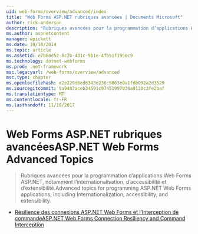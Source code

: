 ```yaml
---
uid: web-forms/overview/advanced/index
title: "Web Forms ASP.NET rubriques avancées | Documents Microsoft"
author: rick-anderson
description: "Rubriques avancées pour la programmation d’applications Web Forms ASP.NET, notamment l’internationalisation, d’accessibilité et d’extensibilité."
ms.author: aspnetcontent
manager: wpickett
ms.date: 10/18/2014
ms.topic: article
ms.assetid: e7b68e52-8c2b-431c-9b1e-4fb51f1950c9
ms.technology: dotnet-webforms
ms.prod: .net-framework
msc.legacyurl: /web-forms/overview/advanced
msc.type: chapter
ms.openlocfilehash: e2e229d6ed6343e236c9863e0a1fdb092a2d3529
ms.sourcegitcommit: 9a9483aceb34591c97451997036a9120c3fe2baf
ms.translationtype: MT
ms.contentlocale: fr-FR
ms.lasthandoff: 11/10/2017
---
```

<a name="aspnet-web-forms-advanced-topics"></a><span data-ttu-id="280be-103">Web Forms ASP.NET rubriques avancées</span><span class="sxs-lookup"><span data-stu-id="280be-103">ASP.NET Web Forms Advanced Topics</span></span>
====================
> <span data-ttu-id="280be-104">Rubriques avancées pour la programmation d’applications Web Forms ASP.NET, notamment l’internationalisation, d’accessibilité et d’extensibilité.</span><span class="sxs-lookup"><span data-stu-id="280be-104">Advanced topics for programming ASP.NET Web Forms applications, including Internationalization, accessibility, and extensibility.</span></span>


- [<span data-ttu-id="280be-105">Résilience des connexions ASP.NET Web Forms et l’Interception de commande</span><span class="sxs-lookup"><span data-stu-id="280be-105">ASP.NET Web Forms Connection Resiliency and Command Interception</span></span>](aspnet-web-forms-connection-resiliency-and-command-interception.md)
